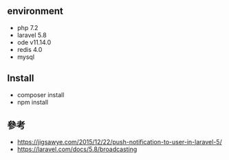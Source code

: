 ## environment
  - php 7.2
  - laravel 5.8
  - ode v11.14.0
  - redis 4.0
  - mysql

## Install
 - composer install
 - npm install

## 參考
  - https://jigsawye.com/2015/12/22/push-notification-to-user-in-laravel-5/
  - https://laravel.com/docs/5.8/broadcasting